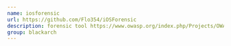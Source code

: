 ```yaml
---
name: iosforensic
url: https://github.com/Flo354/iOSForensic
description: forensic tool https://www.owasp.org/index.php/Projects/OWASP_iOSForensic URL : https://github.com/Flo354/iOSForensic Groups : blackarch blackarch-forensic blackarch-mobile
group: blackarch
---
```

